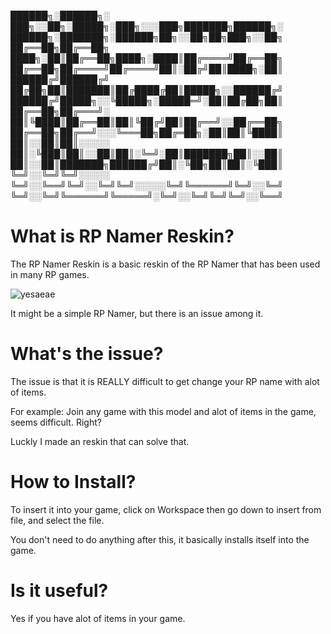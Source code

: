 
██████╗░██████╗░  ███╗░░██╗░█████╗░███╗░░░███╗███████╗██████╗░  ██████╗░███████╗░██████╗██╗░░██╗██╗███╗░░██╗
██╔══██╗██╔══██╗  ████╗░██║██╔══██╗████╗░████║██╔════╝██╔══██╗  ██╔══██╗██╔════╝██╔════╝██║░██╔╝██║████╗░██║
██████╔╝██████╔╝  ██╔██╗██║███████║██╔████╔██║█████╗░░██████╔╝  ██████╔╝█████╗░░╚█████╗░█████═╝░██║██╔██╗██║
██╔══██╗██╔═══╝░  ██║╚████║██╔══██║██║╚██╔╝██║██╔══╝░░██╔══██╗  ██╔══██╗██╔══╝░░░╚═══██╗██╔═██╗░██║██║╚████║
██║░░██║██║░░░░░  ██║░╚███║██║░░██║██║░╚═╝░██║███████╗██║░░██║  ██║░░██║███████╗██████╔╝██║░╚██╗██║██║░╚███║
╚═╝░░╚═╝╚═╝░░░░░  ╚═╝░░╚══╝╚═╝░░╚═╝╚═╝░░░░░╚═╝╚══════╝╚═╝░░╚═╝  ╚═╝░░╚═╝╚══════╝╚═════╝░╚═╝░░╚═╝╚═╝╚═╝░░╚══╝

# What is RP Namer Reskin?

The RP Namer Reskin is a basic reskin of the RP Namer that has been used in many RP games.

![yesaeae](https://user-images.githubusercontent.com/88599578/128615765-077dda41-9944-49cf-8db3-d907c4f6e9d1.png)

It might be a simple RP Namer, but there is an issue among it.

# What's the issue?

The issue is that it is REALLY difficult to get change your RP name with alot of items.

For example: Join any game with this model and alot of items in the game, seems difficult. Right?

Luckly I made an reskin that can solve that.

# How to Install?

To insert it into your game, click on Workspace then go down to insert from file, and select the file.

You don't need to do anything after this, it basically installs itself into the game.

# Is it useful?

Yes if you have alot of items in your game.
